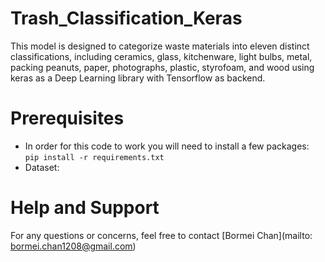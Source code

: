 # Trash_Classification_Keras
This model is designed to categorize waste materials into eleven distinct classifications, including ceramics, glass, kitchenware, light bulbs, metal, packing peanuts, paper, photographs, plastic, styrofoam, and wood using keras as a Deep Learning library with Tensorflow as backend.
# Prerequisites
* In order for this code to work you will need to install a few packages:  
  `pip install -r requirements.txt`
* Dataset: 
# Help and Support  
For any questions or concerns, feel free to contact [Bormei Chan](mailto: bormei.chan1208@gmail.com)
